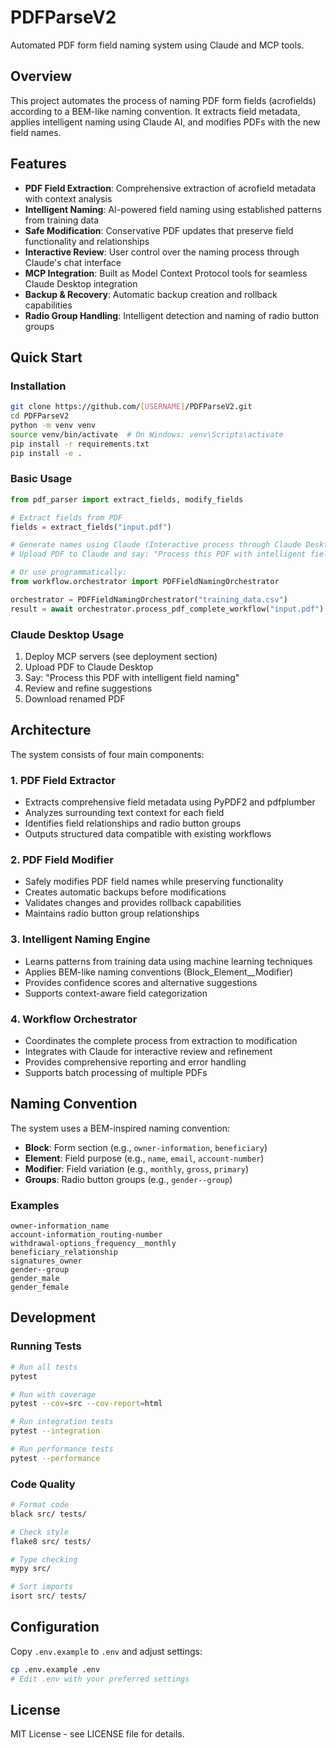 # PDFParseV2

Automated PDF form field naming system using Claude and MCP tools.

## Overview

This project automates the process of naming PDF form fields (acrofields) according to a BEM-like naming convention. It extracts field metadata, applies intelligent naming using Claude AI, and modifies PDFs with the new field names.

## Features

- **PDF Field Extraction**: Comprehensive extraction of acrofield metadata with context analysis
- **Intelligent Naming**: AI-powered field naming using established patterns from training data
- **Safe Modification**: Conservative PDF updates that preserve field functionality and relationships
- **Interactive Review**: User control over the naming process through Claude's chat interface
- **MCP Integration**: Built as Model Context Protocol tools for seamless Claude Desktop integration
- **Backup & Recovery**: Automatic backup creation and rollback capabilities
- **Radio Group Handling**: Intelligent detection and naming of radio button groups

## Quick Start

### Installation

```bash
git clone https://github.com/[USERNAME]/PDFParseV2.git
cd PDFParseV2
python -m venv venv
source venv/bin/activate  # On Windows: venv\Scripts\activate
pip install -r requirements.txt
pip install -e .
```

### Basic Usage

```python
from pdf_parser import extract_fields, modify_fields

# Extract fields from PDF
fields = extract_fields("input.pdf")

# Generate names using Claude (Interactive process through Claude Desktop)
# Upload PDF to Claude and say: "Process this PDF with intelligent field naming"

# Or use programmatically:
from workflow.orchestrator import PDFFieldNamingOrchestrator

orchestrator = PDFFieldNamingOrchestrator("training_data.csv")
result = await orchestrator.process_pdf_complete_workflow("input.pdf")
```

### Claude Desktop Usage

1. Deploy MCP servers (see deployment section)
2. Upload PDF to Claude Desktop
3. Say: "Process this PDF with intelligent field naming"
4. Review and refine suggestions
5. Download renamed PDF

## Architecture

The system consists of four main components:

### 1. PDF Field Extractor
- Extracts comprehensive field metadata using PyPDF2 and pdfplumber
- Analyzes surrounding text context for each field
- Identifies field relationships and radio button groups
- Outputs structured data compatible with existing workflows

### 2. PDF Field Modifier
- Safely modifies PDF field names while preserving functionality
- Creates automatic backups before modifications
- Validates changes and provides rollback capabilities
- Maintains radio button group relationships

### 3. Intelligent Naming Engine
- Learns patterns from training data using machine learning techniques
- Applies BEM-like naming conventions (Block_Element__Modifier)
- Provides confidence scores and alternative suggestions
- Supports context-aware field categorization

### 4. Workflow Orchestrator
- Coordinates the complete process from extraction to modification
- Integrates with Claude for interactive review and refinement
- Provides comprehensive reporting and error handling
- Supports batch processing of multiple PDFs

## Naming Convention

The system uses a BEM-inspired naming convention:

- **Block**: Form section (e.g., `owner-information`, `beneficiary`)
- **Element**: Field purpose (e.g., `name`, `email`, `account-number`)
- **Modifier**: Field variation (e.g., `monthly`, `gross`, `primary`)
- **Groups**: Radio button groups (e.g., `gender--group`)

### Examples
```
owner-information_name
account-information_routing-number
withdrawal-options_frequency__monthly
beneficiary_relationship
signatures_owner
gender--group
gender_male
gender_female
```

## Development

### Running Tests

```bash
# Run all tests
pytest

# Run with coverage
pytest --cov=src --cov-report=html

# Run integration tests
pytest --integration

# Run performance tests
pytest --performance
```

### Code Quality

```bash
# Format code
black src/ tests/

# Check style
flake8 src/ tests/

# Type checking
mypy src/

# Sort imports
isort src/ tests/
```

## Configuration

Copy `.env.example` to `.env` and adjust settings:

```bash
cp .env.example .env
# Edit .env with your preferred settings
```

## License

MIT License - see LICENSE file for details.